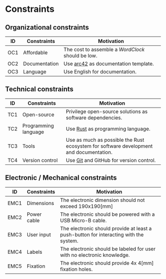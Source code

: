 # Constraints

## Organizational constraints
| ID | Constraints | Motivation |
| - | - | - |
| OC1 | Affordable | The cost to assemble a *WordClock* should be low.|
| OC2 | Documentation | Use [arc42](https://arc42.org) as documentation template. |
| OC3 | Language | Use English for documentation. |

## Technical constraints
| ID | Constraints | Motivation |
| - | - | - |
| TC1 | Open-source | Privilege open-source solutions as software dependencies. |
| TC2 | Programming language  | Use [Rust](https://www.rust-lang.org) as programming language. |
| TC3 | Tools | Use as much as possible the Rust ecosystem for software development and documentation. |
| TC4 | Version control | Use [Git](https://git-scm.com) and GitHub for version control. |

## Electronic / Mechanical constraints
| ID | Constraints | Motivation |
| - | - | - |
| EMC1 | Dimensions | The electronic dimension should not exceed 190x190[mm] |
| EMC2 | Power cable | The electronic should be powered with a USB Micro-B cable. |
| EMC3 | User input | The electronic should provide at least a push-button for interacting with the system. |
| EMC4 | Labels  | The electronic should be labeled for user with no electronic knowledge. |
| EMC5 | Fixation | The electronic should provide 4x 4[mm] fixation holes. |
